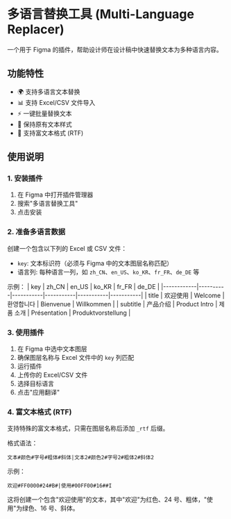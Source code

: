 # 多语言替换工具 (Multi-Language Replacer)

一个用于 Figma 的插件，帮助设计师在设计稿中快速替换文本为多种语言内容。

## 功能特性

- 🌍 支持多语言文本替换
- 📊 支持 Excel/CSV 文件导入
- ⚡ 一键批量替换文本
- 🎨 保持原有文本样式
- 📝 支持富文本格式 (RTF)

## 使用说明

### 1. 安装插件

1. 在 Figma 中打开插件管理器
2. 搜索"多语言替换工具"
3. 点击安装

### 2. 准备多语言数据

创建一个包含以下列的 Excel 或 CSV 文件：

- `key`: 文本标识符（必须与 Figma 中的文本图层名称匹配）
- 语言列: 每种语言一列，如 `zh_CN`、`en_US`、`ko_KR`、`fr_FR`、`de_DE` 等

示例：
| key | zh_CN | en_US | ko_KR | fr_FR | de_DE |
|------------|----------|-----------|-----------|-----------|-----------|
| title | 欢迎使用 | Welcome | 환영합니다 | Bienvenue | Willkommen |
| subtitle | 产品介绍 | Product Intro | 제품 소개 | Présentation | Produktvorstellung |

### 3. 使用插件

1. 在 Figma 中选中文本图层
2. 确保图层名称与 Excel 文件中的 `key` 列匹配
3. 运行插件
4. 上传你的 Excel/CSV 文件
5. 选择目标语言
6. 点击"应用翻译"

### 4. 富文本格式 (RTF)

支持特殊的富文本格式，只需在图层名称后添加 `_rtf` 后缀。

格式语法：

```
文本#颜色#字号#粗体#斜体|文本2#颜色2#字号2#粗体2#斜体2
```

示例：

```
欢迎#FF0000#24#B#|使用#00FF00#16##I
```

这将创建一个包含"欢迎使用"的文本，其中"欢迎"为红色、24 号、粗体，"使用"为绿色、16 号、斜体。
